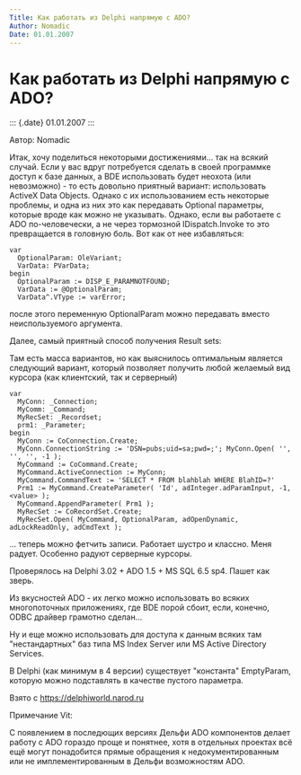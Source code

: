 ```yaml
---
Title: Как работать из Delphi напрямую с ADO?
Author: Nomadic
Date: 01.01.2007
---
```



Как работать из Delphi напрямую с ADO?
======================================

::: {.date}
01.01.2007
:::

Автор: Nomadic

Итак, хочу поделиться некоторыми достижениями\... так на всякий случай.
Если у вас вдруг потребуется сделать в своей программке доступ к базе
данных, а BDE использовать будет неохота (или невозможно) - то есть
довольно приятный вариант: использовать ActiveX Data Objects. Однако с
их использованием есть некоторые проблемы, и одна из них это как
передавать Optional параметры, которые вроде как можно не указывать.
Однако, если вы работаете с ADO по-человечески, а не через тормозной
IDispatch.Invoke то это превращается в головную боль. Вот как от нее
избавляться:

    var
      OptionalParam: OleVariant;
      VarData: PVarData;
    begin
      OptionalParam := DISP_E_PARAMNOTFOUND;
      VarData := @OptionalParam;
      VarData^.VType := varError;

после этого переменную OptionalParam можно передавать вместо
неиспользуемого аргумента.

Далее, самый приятный способ получения Result sets:

Там есть масса вариантов, но как выяснилось оптимальным является
следующий вариант, который позволяет получить любой желаемый вид курсора
(как клиентский, так и серверный)

    var
      MyConn: _Connection;
      MyComm: _Command;
      MyRecSet: _Recordset;
      prm1: _Parameter;
    begin
      MyConn := CoConnection.Create;
      MyConn.ConnectionString := 'DSN=pubs;uid=sa;pwd=;'; MyConn.Open( '', '', '', -1 );
      MyCommand := CoCommand.Create;
      MyCommand.ActiveConnection := MyConn;
      MyCommand.CommandText := 'SELECT * FROM blahblah WHERE BlahID=?'
      Prm1 := MyCommand.CreateParameter( 'Id', adInteger.adParamInput, -1, <value> );
      MyCommand.AppendParameter( Prm1 );
      MyRecSet := CoRecordSet.Create;
      MyRecSet.Open( MyCommand, OptionalParam, adOpenDynamic, adLockReadOnly, adCmdText );

\... теперь можно фетчить записи. Работает шустро и классно. Меня
радует. Особенно радуют серверные курсоры.

Проверялось на Delphi 3.02 + ADO 1.5 + MS SQL 6.5 sp4. Пашет как зверь.

Из вкусностей ADO - их легко можно использовать во всяких многопоточных
приложениях, где BDE порой сбоит, если, конечно, ODBC драйвер грамотно
сделан\...

Ну и еще можно использовать для доступа к данным всяких там
\"нестандартных\" баз типа MS Index Server или MS Active Directory
Services.

В Delphi (как минимум в 4 версии) существует \"константа\" EmptyParam,
которую можно подставлять в качестве пустого параметра.

Взято с <https://delphiworld.narod.ru>

Примечание Vit:

С появлением в последющих версиях Дельфи ADO компонентов делает работу с
ADO гораздо проще и понятнее, хотя в отдельных проектах всё ещё могут
понадобится прямые обращения к недокументированным или не
имплементированным в Дельфи возможностям ADO.
